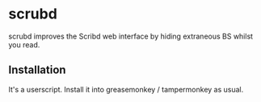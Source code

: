 # scrubd

scrubd improves the Scribd web interface by hiding extraneous BS whilst you read.

## Installation

It's a userscript. Install it into greasemonkey / tampermonkey as usual.
